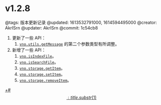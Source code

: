 # v1.2.8

@tags: 版本更新记录
@updated: 1613532791000, 1614594495000
@creator: AkrISrn
@updater: AkrISrn
@commit: 1c54cb8

1. 更新了一些 API：
    1. [`vno.utils.getMessage`](/zh/api/utils.md "#h2-20") 的第二个参数类型有所调整。
1. 新增了一些 API：
    1. [`vno.isIndexFile`](/zh/api/vno.md "#h2-27")。
    1. [`vno.isSearchFile`](/zh/api/vno.md "#h2-29")。
    1. [`vno.storage.getItem`](/zh/api/storage.md "#h2-1")。
    1. [`vno.storage.setItem`](/zh/api/storage.md "#h2-2")。
    1. [`vno.storage.removeItem`](/zh/api/storage.md "#h2-3")。

[+#$$: title.substr(1) $$](/zh/releases/download.md)
